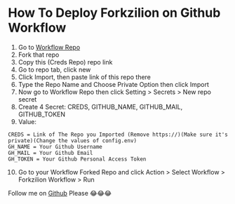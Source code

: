 # How To Deploy Forkzilion on Github Workflow
1. Go to [Workflow Repo](https://github.com/DunggVN/forkzilion-wf-example)
2. Fork that repo
3. Copy this (Creds Repo) repo link
4. Go to repo tab, click new
5. Click Import, then paste link of this repo there
6. Type the Repo Name and Choose Private Option then click Import
7. Now go to Workflow Repo then click Setting > Secrets > New repo secret
8. Create 4 Secret: CREDS, GITHUB_NAME, GITHUB_MAIL, GITHUB_TOKEN
9. Value:
```
CREDS = Link of The Repo you Imported (Remove https://)(Make sure it's private)(Change the values of config.env)
GH_NAME = Your Github Username
GH_MAIL = Your Github Email
GH_TOKEN = Your Github Personal Access Token
```

10. Go to your Workflow Forked Repo and click Action > Select Workflow > Forkzilion Workflow > Run

Follow me on [Github](https://github.com/DunggVN) Please 😂😂😂
